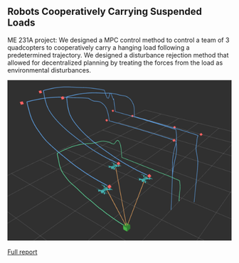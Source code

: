 ## Robots Cooperatively Carrying Suspended Loads

ME 231A project: We designed a MPC control method to control a team of 3 quadcopters to cooperatively carry a hanging load following a predetermined trajectory. We designed a disturbance rejection method that allowed for decentralized planning by treating the forces from the load as environmental disturbances. 

<img src="images/me231a.png"/>

[Full report](/pdf/me231areport.pdf)